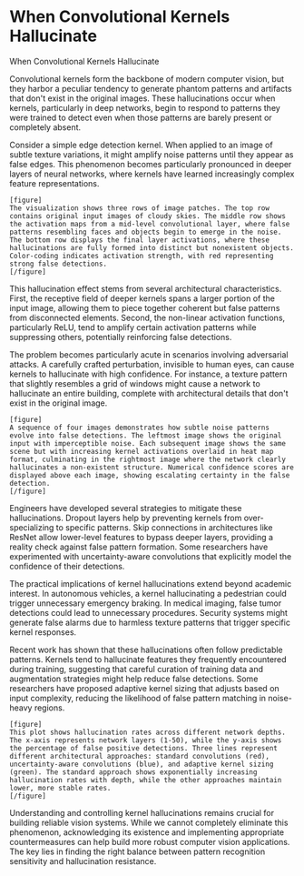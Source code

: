 # When Convolutional Kernels Hallucinate

When Convolutional Kernels Hallucinate

Convolutional kernels form the backbone of modern computer vision, but they harbor a peculiar tendency to generate phantom patterns and artifacts that don't exist in the original images. These hallucinations occur when kernels, particularly in deep networks, begin to respond to patterns they were trained to detect even when those patterns are barely present or completely absent.

Consider a simple edge detection kernel. When applied to an image of subtle texture variations, it might amplify noise patterns until they appear as false edges. This phenomenon becomes particularly pronounced in deeper layers of neural networks, where kernels have learned increasingly complex feature representations.

```
[figure]
The visualization shows three rows of image patches. The top row contains original input images of cloudy skies. The middle row shows the activation maps from a mid-level convolutional layer, where false patterns resembling faces and objects begin to emerge in the noise. The bottom row displays the final layer activations, where these hallucinations are fully formed into distinct but nonexistent objects. Color-coding indicates activation strength, with red representing strong false detections.
[/figure]
```

This hallucination effect stems from several architectural characteristics. First, the receptive field of deeper kernels spans a larger portion of the input image, allowing them to piece together coherent but false patterns from disconnected elements. Second, the non-linear activation functions, particularly ReLU, tend to amplify certain activation patterns while suppressing others, potentially reinforcing false detections.

The problem becomes particularly acute in scenarios involving adversarial attacks. A carefully crafted perturbation, invisible to human eyes, can cause kernels to hallucinate with high confidence. For instance, a texture pattern that slightly resembles a grid of windows might cause a network to hallucinate an entire building, complete with architectural details that don't exist in the original image.

```
[figure]
A sequence of four images demonstrates how subtle noise patterns evolve into false detections. The leftmost image shows the original input with imperceptible noise. Each subsequent image shows the same scene but with increasing kernel activations overlaid in heat map format, culminating in the rightmost image where the network clearly hallucinates a non-existent structure. Numerical confidence scores are displayed above each image, showing escalating certainty in the false detection.
[/figure]
```

Engineers have developed several strategies to mitigate these hallucinations. Dropout layers help by preventing kernels from over-specializing to specific patterns. Skip connections in architectures like ResNet allow lower-level features to bypass deeper layers, providing a reality check against false pattern formation. Some researchers have experimented with uncertainty-aware convolutions that explicitly model the confidence of their detections.

The practical implications of kernel hallucinations extend beyond academic interest. In autonomous vehicles, a kernel hallucinating a pedestrian could trigger unnecessary emergency braking. In medical imaging, false tumor detections could lead to unnecessary procedures. Security systems might generate false alarms due to harmless texture patterns that trigger specific kernel responses.

Recent work has shown that these hallucinations often follow predictable patterns. Kernels tend to hallucinate features they frequently encountered during training, suggesting that careful curation of training data and augmentation strategies might help reduce false detections. Some researchers have proposed adaptive kernel sizing that adjusts based on input complexity, reducing the likelihood of false pattern matching in noise-heavy regions.

```
[figure]
This plot shows hallucination rates across different network depths. The x-axis represents network layers (1-50), while the y-axis shows the percentage of false positive detections. Three lines represent different architectural approaches: standard convolutions (red), uncertainty-aware convolutions (blue), and adaptive kernel sizing (green). The standard approach shows exponentially increasing hallucination rates with depth, while the other approaches maintain lower, more stable rates.
[/figure]
```

Understanding and controlling kernel hallucinations remains crucial for building reliable vision systems. While we cannot completely eliminate this phenomenon, acknowledging its existence and implementing appropriate countermeasures can help build more robust computer vision applications. The key lies in finding the right balance between pattern recognition sensitivity and hallucination resistance.